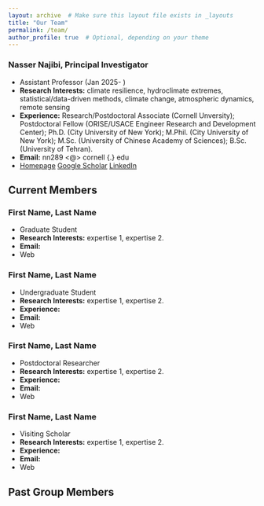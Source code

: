 ```yaml
---
layout: archive  # Make sure this layout file exists in _layouts
title: "Our Team"
permalink: /team/
author_profile: true  # Optional, depending on your theme
---
```


### Nasser Najibi, Principal Investigator
- Assistant Professor (Jan 2025- )
- **Research Interests:** climate resilience, hydroclimate extremes, statistical/data-driven methods, climate change, atmospheric dynamics, remote sensing
- **Experience:** Research/Postdoctoral Associate (Cornell Unversity); Postdoctoral Fellow (ORISE/USACE Engineer Research and Development Center); Ph.D. (City University of New York); M.Phil. (City University of New York); M.Sc. (University of Chinese Academy of Sciences); B.Sc. (University of Tehran).
- **Email:** nn289 <@> cornell {.} edu
- [Homepage](http://www.nassernajibi.com) [Google Scholar](https://scholar.google.com/citations?user=0WHw-1MAAAAJ&hl=en) [LinkedIn](https://www.linkedin.com/in/nassernajibi/)

## Current Members

### First Name, Last Name
- Graduate Student
- **Research Interests:** expertise 1, expertise 2.
- **Email:**
- Web

### First Name, Last Name
- Undergraduate Student
- **Research Interests:** expertise 1, expertise 2.
- **Experience:** 
- **Email:**
- Web

### First Name, Last Name
- Postdoctoral Researcher
- **Research Interests:** expertise 1, expertise 2.
- **Experience:** 
- **Email:**
- Web

### First Name, Last Name
- Visiting Scholar
- **Research Interests:** expertise 1, expertise 2.
- **Experience:** 
- **Email:**
- Web

## Past Group Members
